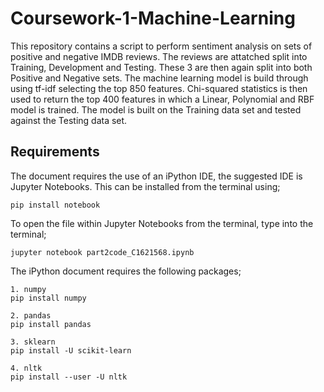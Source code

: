 # Coursework-1-Machine-Learning

This repository contains a script to perform sentiment analysis on sets of positive and negative IMDB reviews.
The reviews are attatched split into Training, Development and Testing. These 3 are then again split into both Positive and Negative sets.
The machine learning model is build through using tf-idf selecting the top 850 features. 
Chi-squared statistics is then used to return the top 400 features in which a Linear, Polynomial and RBF model is trained.
The model is built on the Training data set and tested against the Testing data set.

## Requirements 
The document requires the use of an iPython IDE, the suggested IDE is Jupyter Notebooks.
This can be installed from the terminal using;
```
pip install notebook
```
To open the file within Jupyter Notebooks from the terminal, type into the terminal;
```
jupyter notebook part2code_C1621568.ipynb
```
The iPython document requires the following packages;
```
1. numpy
pip install numpy

2. pandas
pip install pandas

3. sklearn
pip install -U scikit-learn

4. nltk
pip install --user -U nltk
```
